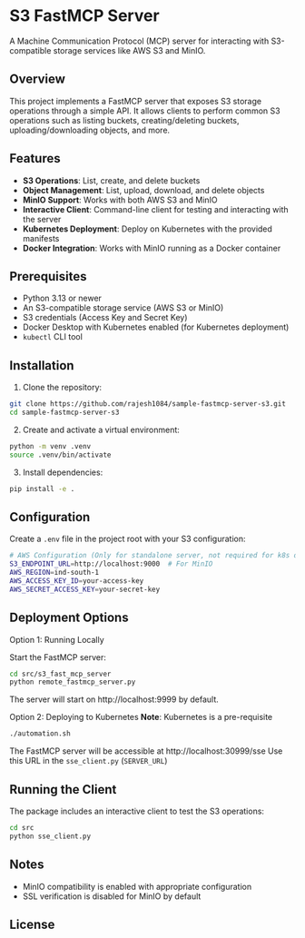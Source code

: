 # S3 FastMCP Server
A Machine Communication Protocol (MCP) server for interacting with S3-compatible storage services like AWS S3 and MinIO.

## Overview
This project implements a FastMCP server that exposes S3 storage operations through a simple API. It allows clients to perform common S3 operations such as listing buckets, creating/deleting buckets, uploading/downloading objects, and more.

## Features
 - **S3 Operations**: List, create, and delete buckets
 - **Object Management**: List, upload, download, and delete objects
 - **MinIO Support**: Works with both AWS S3 and MinIO
 - **Interactive Client**: Command-line client for testing and interacting with the server
 - **Kubernetes Deployment**: Deploy on Kubernetes with the provided manifests
 - **Docker Integration**: Works with MinIO running as a Docker container

## Prerequisites
 - Python 3.13 or newer
 - An S3-compatible storage service (AWS S3 or MinIO)
 - S3 credentials (Access Key and Secret Key)
 - Docker Desktop with Kubernetes enabled (for Kubernetes deployment)
 - `kubectl` CLI tool

## Installation
 1. Clone the repository:
 ```bash
 git clone https://github.com/rajesh1084/sample-fastmcp-server-s3.git
 cd sample-fastmcp-server-s3
 ```

 2. Create and activate a virtual environment:
 ```bash
 python -m venv .venv
 source .venv/bin/activate
 ```
 3. Install dependencies:
 ```bash
 pip install -e .
 ```

## Configuration
Create a `.env` file in the project root with your S3 configuration:
```bash
# AWS Configuration (Only for standalone server, not required for k8s deployment)
S3_ENDPOINT_URL=http://localhost:9000  # For MinIO
AWS_REGION=ind-south-1
AWS_ACCESS_KEY_ID=your-access-key
AWS_SECRET_ACCESS_KEY=your-secret-key
```
## Deployment Options
Option 1: Running Locally

Start the FastMCP server:
```bash
cd src/s3_fast_mcp_server
python remote_fastmcp_server.py
```

The server will start on http://localhost:9999 by default.

Option 2: Deploying to Kubernetes
**Note**: Kubernetes is a pre-requisite
```bash
./automation.sh
```
The FastMCP server will be accessible at http://localhost:30999/sse
Use this URL in the `sse_client.py` (`SERVER_URL`)

## Running the Client
The package includes an interactive client to test the S3 operations:
```bash
cd src
python sse_client.py
```

## Notes
 - MinIO compatibility is enabled with appropriate configuration
 - SSL verification is disabled for MinIO by default

## License
